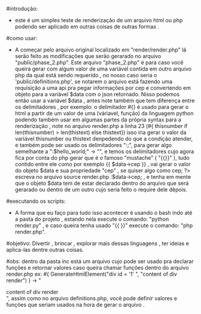 #introdução:

- este é um simples teste de renderização de um arquivo html ou php podendo ser aplicado em outras coisas de outras formas .

#como usar:

- A começar pelo arquivo original localizado em "render/render.php" lá serão feito as modificações que serão gerarado no arquivo "public/phase_2.php".
  Este arquivo "phase_2.php" é  para caso você queira gerar com algum valor de uma variável contida em outro arquivo php da qual está sendo
  requerido , no nosso caso seria o 'public/definitions.php', se notarem o arquivo está fazendo uma requisição a uma api pra pegar informações por cep
  e convertendo em objeto para a variável $data com o json retornado.
  Nisso podemos então usar a variável $data , antes note também que tem diferença entre os delimitadores , por exemplo:
  o delimitador #{} é usado para gerar o html a partir de um valor de uma (váriavel, função) da linguagem python podendo também usar em algumas
  partes da própria syntax para a renderização , note no arquivo render.php a linha 23 (#{ thisnumber if len(thisnumber) > len(thistext) else thistext})
  isso iria gerar o valor da variável thisnumber ou thistext denpedendo do que a condição atender, e também pode ser usado os delimitadores
  ":;", para gerar algo semelhante a ":$hello_world;" -> "<?php echo $hello_world; ?>", e temos os delimitadores cujo agora fica por conta do php
  gerar que é o famoso "mustache" ( "{{}}" ), tudo contido entre ele como por exemplo {{ $data->cep }} , vai gerar o valor do objeto $data
  e sua propriedade "cep" , se quiser algo como <?php echo $data->cep; ?> escreva no arquivo source render.php :$data->cep; , e tenha em mente que
  o objeto $data tem de estar declarado dentro do arquivo que será gerarado ou dentro de um outro cujo seria feito o require dele dêpois.


#executando os scripts:

- A forma que eu faço para tudo isso acontecer é usando o bash indo até a pasta do projeto , estando nela execute o comando: "python render.py" , e caso
  queira tenha usado "{{ }}" execute o comando: "php render.php".


#objetivo:
Divertir , brincar , explorar mais dessas linguagens , ter ideias e aplica-las dentre outras coisas.

#obs:
dentro da pasta inc está um arquivo cujo pode ser usado pra declarar funções e retornar valores caso queira chamar funções dentro do arquivo render.php
ex: #{ GenerateHtmlElement("div id = '1' ", "content of div render") } -> "<div id = '1' > content of div render </div>", assim como no arquivo definitions.php, você pode definir valores e funções que seriam usados na hora de gerar o arquivo .
